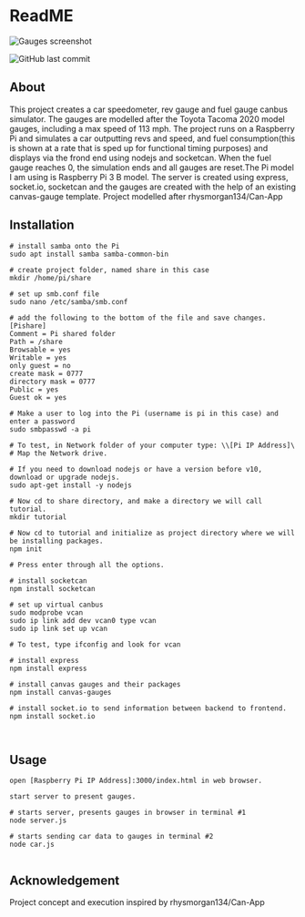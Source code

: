 # ReadME

![Gauges screenshot](https://user-images.githubusercontent.com/79558669/180919193-4b0581e3-ed1f-457c-8e1e-63e7c2ea8a78.png)


![GitHub last commit](https://img.shields.io/github/last-commit/crice114/CarHacking)


## About

This project creates a car speedometer, rev gauge and fuel gauge canbus simulator. The gauges are modelled after the Toyota Tacoma 2020 model gauges, including a max speed of 113 mph. The project runs on a Raspberry Pi and simulates a car outputting revs and speed, and fuel consumption(this is shown at a rate that is sped up for functional timing purposes) and displays via the frond end using nodejs and socketcan. When the fuel gauge reaches 0, the simulation ends and all gauges are reset.The Pi model I am using is Raspberry Pi 3 B model. The server is created using express, socket.io, socketcan and the gauges are created with the help of an existing canvas-gauge template. Project modelled after rhysmorgan134/Can-App


## Installation

```
# install samba onto the Pi
sudo apt install samba samba-common-bin

# create project folder, named share in this case
mkdir /home/pi/share

# set up smb.conf file
sudo nano /etc/samba/smb.conf

# add the following to the bottom of the file and save changes.
[Pishare]
Comment = Pi shared folder
Path = /share
Browsable = yes
Writable = yes
only guest = no
create mask = 0777
directory mask = 0777
Public = yes
Guest ok = yes

# Make a user to log into the Pi (username is pi in this case) and enter a password
sudo smbpasswd -a pi

# To test, in Network folder of your computer type: \\[Pi IP Address]\
# Map the Network drive.

# If you need to download nodejs or have a version before v10, download or upgrade nodejs.
sudo apt-get install -y nodejs

# Now cd to share directory, and make a directory we will call tutorial.
mkdir tutorial

# Now cd to tutorial and initialize as project directory where we will be installing packages.
npm init

# Press enter through all the options.

# install socketcan
npm install socketcan

# set up virtual canbus
sudo modprobe vcan
sudo ip link add dev vcan0 type vcan
sudo ip link set up vcan

# To test, type ifconfig and look for vcan

# install express
npm install express

# install canvas gauges and their packages
npm install canvas-gauges

# install socket.io to send information between backend to frontend.
npm install socket.io



```

## Usage
```
open [Raspberry Pi IP Address]:3000/index.html in web browser.

start server to present gauges.
```




```
# starts server, presents gauges in browser in terminal #1
node server.js

# starts sending car data to gauges in terminal #2
node car.js


```
## Acknowledgement
Project concept and execution inspired by rhysmorgan134/Can-App


